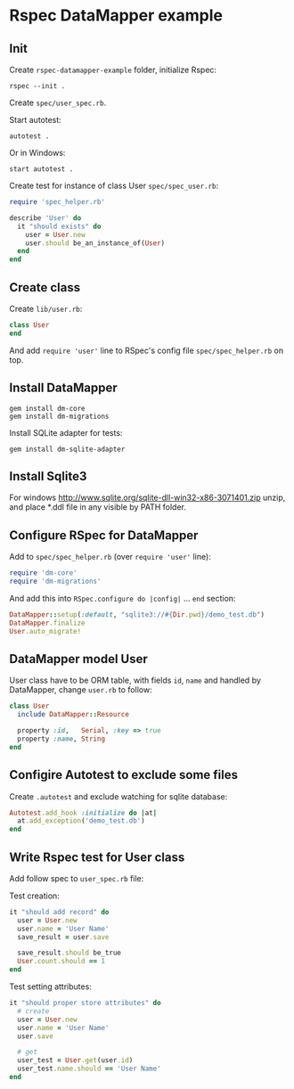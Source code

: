 Rspec DataMapper example
========================


Init
----

Create `rspec-datamapper-example` folder, initialize Rspec:

    rspec --init .

Create `spec/user_spec.rb`.

Start autotest:

    autotest .

Or in Windows:

    start autotest .


Create test for instance of class User `spec/spec_user.rb`:

```ruby
require 'spec_helper.rb'

describe 'User' do
  it "should exists" do
    user = User.new
    user.should be_an_instance_of(User)
  end
end
```

Create class
------------

Create `lib/user.rb`:

```ruby
class User
end
```

And add `require 'user'` line to RSpec's config file `spec/spec_helper.rb` on top.


Install DataMapper
------------------

    gem install dm-core
    gem install dm-migrations

Install SQLite adapter for tests:

    gem install dm-sqlite-adapter


Install Sqlite3
---------------

For windows http://www.sqlite.org/sqlite-dll-win32-x86-3071401.zip unzip, 
and place *.ddl file in any visible by PATH folder.



Configure RSpec for DataMapper
------------------------------

Add to `spec/spec_helper.rb` (over `require 'user'` line):

```ruby
require 'dm-core'
require 'dm-migrations'
```

And add this into `RSpec.configure do |config|` ... `end` section:


```ruby
DataMapper::setup(:default, "sqlite3://#{Dir.pwd}/demo_test.db")
DataMapper.finalize
User.auto_migrate!
```


DataMapper model User
---------------------

User class have to be ORM table, with fields `id`, `name`  and handled by DataMapper, 
change `user.rb` to follow:

```ruby
class User
  include DataMapper::Resource

  property :id,   Serial, :key => true
  property :name, String
end
```

Configire Autotest to exclude some files
----------------------------------------

Create `.autotest` and exclude watching for sqlite database:

```ruby
Autotest.add_hook :initialize do |at|
  at.add_exception('demo_test.db')
end
```

Write Rspec test for User class
-------------------------------

Add follow spec to `user_spec.rb` file:

Test creation:

```ruby
it "should add record" do
  user = User.new
  user.name = 'User Name'
  save_result = user.save

  save_result.should be_true
  User.count.should == 1
end
```

Test setting attributes:

```ruby
it "should proper store attributes" do
  # create
  user = User.new
  user.name = 'User Name'
  user.save

  # get
  user_test = User.get(user.id)
  user_test.name.should == 'User Name'
end
```
